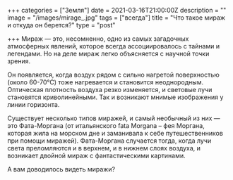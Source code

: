 +++
categories = ["Земля"]
date = 2021-03-16T21:00:00Z
description = ""
image = "/images/mirage_.jpg"
tags = ["всегда"]
title = "Что такое мираж и откуда он берется?"
type = "post"

+++
Мираж — это, несомненно, одно из самых загадочных атмосферных явлений, которое всегда ассоциировалось с тайнами и легендами. Но на деле мираж легко объясняется с научной точки зрения.   
  
Он появляется, когда воздух рядом с сильно нагретой поверхностью (около 60-70°С) тоже нагревается и становится неоднородным. Оптическая плотность воздуха резко изменяется, и световые лучи становятся криволинейными. Так и возникают мнимые изображения у линии горизонта.  
  
Существует несколько типов миражей, и самый необычный из них — это Фата-Моргана (от итальянского fata Morgana – фея Моргана, которая жила на морском дне и заманивала к себе путешественников при помощи миражей). Фата-Моргана случается тогда, когда лучи света преломляются и в верхнем, и в нижнем слоях воздуха, и возникает двойной мираж с фантастическими картинами.  
  
А вам доводилось видеть миражи?